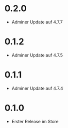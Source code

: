 # 0.2.0

* Adminer Update auf 4.7.7

# 0.1.2

* Adminer Update auf 4.7.5

# 0.1.1

* Adminer Update auf 4.7.4


# 0.1.0

* Erster Release im Store
